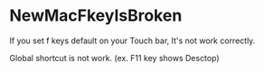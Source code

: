# NewMacFkeyIsBroken

If you set f keys default on your Touch bar,
It's not work correctly.

Global shortcut is not work. (ex. F11 key shows Desctop)
